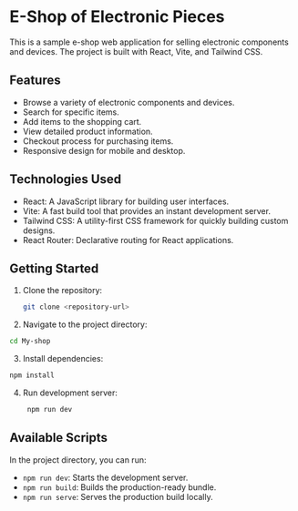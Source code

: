 # E-Shop of Electronic Pieces

This is a sample e-shop web application for selling electronic components and devices. The project is built with React, Vite, and Tailwind CSS.

## Features

- Browse a variety of electronic components and devices.
- Search for specific items.
- Add items to the shopping cart.
- View detailed product information.
- Checkout process for purchasing items.
- Responsive design for mobile and desktop.

## Technologies Used

- React: A JavaScript library for building user interfaces.
- Vite: A fast build tool that provides an instant development server.
- Tailwind CSS: A utility-first CSS framework for quickly building custom designs.
- React Router: Declarative routing for React applications.

## Getting Started

1. Clone the repository:

   ```bash
   git clone <repository-url>
   ```
2. Navigate to the project directory:
  ```bash
  cd My-shop
   ```
3. Install dependencies:
  ```bash
  npm install
```
4. Run development server:
   ```bash
    npm run dev
   ```
## Available Scripts

In the project directory, you can run:

- `npm run dev`: Starts the development server.
- `npm run build`: Builds the production-ready bundle.
- `npm run serve`: Serves the production build locally.
